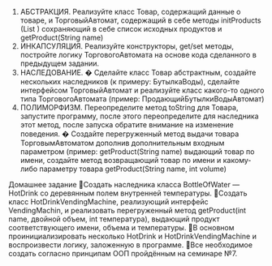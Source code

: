 1. АБСТРАКЦИЯ.   Реализуйте класс Товар, содержащий данные о товаре, и ТорговыйАвтомат, 
    содержащий в себе методы initProducts (List <Product>) сохраняющий в 
    себе список исходных продуктов и getProduct(String name)
2. ИНКАПСУЛЯЦИЯ.  Реализуйте конструкторы, get/set методы, постройте логику ТорговогоАвтомата
   на основе кода сделанного в предыдущем задании.
3. НАСЛЕДОВАНИЕ.
   � Сделайте класс Товар абстрактным, создайте нескольких наследников
   (к примеру: БутылкаВоды), сделайте интерфейсом ТорговыйАвтомат и 
   реализуйте класс какого-то одного типа ТорговогоАвтомата 
   (пример: ПродающийБутылкиВодыАвтомат)
4. ПОЛИМОРФИЗМ. Переопределите метод toString для Товара, запустите программу, после этого переопределите для
   наследника этот метод, после запуска обратите внимание на изменение поведения.
   � Создайте перегруженный метод выдачи товара ТорговымАвтоматом дополнив дополнительным
   входным параметром (пример: getProduct(String name) выдающий товар по имени, создайте метод
   возвращающий товар по имени и какому-либо параметру товара getProduct(String name, int volume)

Домашнее задание
📌Создать наследника класса BottleOfWater — HotDrink со деревянным полем внутренней температуры.
📌Создать класс HotDrinkVendingMachine, реализующий интерфейс VendingMachin, и реализовать 
перегруженный метод getProduct(int name, двойной объем, int температура), 
выдающий продукт соответствующего имени, объема и температуры.
📌В основном проинициализировать несколько HotDrink и HotDrinkVendingMachine и воспроизвести логику, 
заложенную в программе.
📌Все необходимое создать согласно принципам ООП пройдённым на семинаре №7.